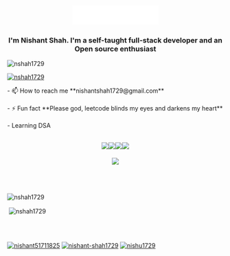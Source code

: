 <p align="center"><img src="https://github.com/rodion-arr/rodion-arr/blob/master/logo.svg" width="200px" height="45px"/></p>
<h3 align="center">I'm Nishant Shah. I'm a self-taught full-stack developer and an Open source enthusiast</h3>

<p align="left"> <img src="https://komarev.com/ghpvc/?username=nshah1729&label=Profile%20views&color=0e75b6&style=flat" alt="nshah1729" /> </p>



<p align="left"> <a href="https://twitter.com/nshah1729" target="blank"><img src="https://img.shields.io/twitter/follow/nshah1729?logo=twitter&style=for-the-badge" alt="nshah1729" /></a> </p>
- 📫 How to reach me **nishantshah1729@gmail.com**
<br>
<br>
- ⚡ Fun fact **Please god, leetcode blinds my eyes and darkens my heart**
<br>
<br>
- Learning DSA

<br>
<br>
<p align="center">
  <img src="https://media3.giphy.com/media/ln7z2eWriiQAllfVcn/200w.webp" width="100"><img src="https://i.giphy.com/media/eNAsjO55tPbgaor7ma/200w.webp" width="100"><img src="https://i.giphy.com/media/KzJkzjggfGN5Py6nkT/200.webp" width="100"><img src="https://i.giphy.com/media/IdyAQJVN2kVPNUrojM/200.webp" width="100"><br><br>
  <img src="https://camo.githubusercontent.com/936a08778c7e4885053d148c07bbd2339dfbdd80/68747470733a2f2f6665726f73732e6e65742f782f6e6f6465322e676966" /><br><br>
  
</p>
<br>
<p><img align="center" src="https://github-readme-stats.vercel.app/api/top-langs?username=nshah1729&show_icons=true&locale=en&layout=compact" alt="nshah1729" /></p>

<p>&nbsp;<img align="center" src="https://github-readme-stats.vercel.app/api?username=nshah1729&show_icons=true&locale=en" alt="nshah1729" /></p>

<br><br>


<a href="https://twitter.com/nishant51711825" target="blank"><img align="center" src="https://raw.githubusercontent.com/rahuldkjain/github-profile-readme-generator/master/src/images/icons/Social/twitter.svg" alt="nishant51711825" height="30" width="40" /></a>
<a href="https://linkedin.com/in/nishant-shah1729" target="_blank"><img align="center" src="https://raw.githubusercontent.com/rahuldkjain/github-profile-readme-generator/master/src/images/icons/Social/linked-in-alt.svg" alt="nishant-shah1729" height="30" width="40" /></a>
<a href="https://www.leetcode.com/nishu1729" target="_blank"><img align="center" src="https://raw.githubusercontent.com/rahuldkjain/github-profile-readme-generator/master/src/images/icons/Social/leet-code.svg" alt="nishu1729" height="30" width="40" target="_blank"/></a>
</p>
